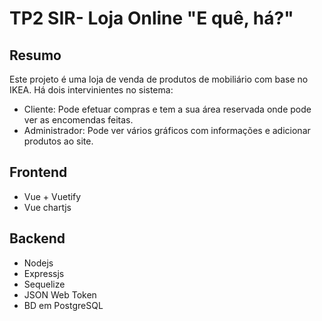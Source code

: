 # TP2 SIR- Loja Online "E quê, há?"

## Resumo

Este projeto é uma loja de venda de produtos de mobiliário com base no IKEA.
Há dois intervinientes no sistema:

- Cliente: Pode efetuar compras e tem a sua área reservada onde pode ver as encomendas feitas.
- Administrador: Pode ver vários gráficos com informações e adicionar produtos ao site.

## Frontend

- Vue + Vuetify
- Vue chartjs

## Backend

- Nodejs
- Expressjs
- Sequelize
- JSON Web Token
- BD em PostgreSQL

